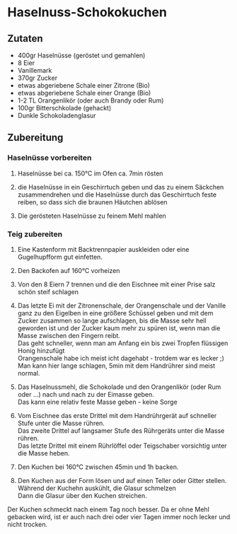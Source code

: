 # Haselnuss-Schokokuchen

## Zutaten

- 400gr Haselnüsse (geröstet und gemahlen)
- 8 Eier 
- Vanillemark
- 370gr Zucker
- etwas abgeriebene Schale einer Zitrone (Bio)
- etwas abgeriebene Schale einer Orange (Bio)
- 1-2 TL Orangenlikör (oder auch Brandy oder Rum)
- 100gr Bitterschkolade (gehackt)
- Dunkle Schokoladenglasur


## Zubereitung

### Haselnüsse vorbereiten

1. Haselnüsse bei ca. 150°C im Ofen ca. 7min rösten

2. die Haselnüsse in ein Geschirrtuch geben und das zu einem Säckchen zusammendrehen
  und die Haselnüsse durch das Geschirrtuch feste reiben, so dass sich die braunen
  Häutchen ablösen

3. Die gerösteten Haselnüsse zu feinem Mehl mahlen

### Teig zubereiten

1. Eine Kastenform mit Backtrennpapier auskleiden oder eine Gugelhupfform gut einfetten.

1. Den Backofen auf 160°C vorheizen

2. Von den 8 Eiern 7 trennen und die den Eischnee mit einer Prise salz schön steif schlagen

3. Das letzte Ei mit der Zitronenschale, der Orangenschale und der Vanille ganz zu den
  Eigelben in eine größere Schüssel geben und mit dem Zucker zusammen so lange aufschlagen,
  bis die Masse sehr hell geworden ist und der Zucker kaum mehr zu spüren ist, wenn man die 
  Masse zwischen den Fingern reibt.<br/>
  Das geht schneller, wenn man am Anfang ein bis zwei Tropfen flüssigen Honig hinzufügt<br/>
  Orangenschale habe ich meist icht dagehabt - trotdem war es lecker ;)<br/>
  Man kann hier lange schlagen, 5min mit dem Handrührer sind meist normal.

4. Das Haselnussmehl, die Schokolade und den Orangenlikör (oder Rum oder ...) nach und nach
  zu der Eimasse geben.<br/>
  Das kann eine relativ feste Masse geben - keine Sorge

5. Vom Eischnee das erste Drittel mit dem Handrührgerät auf schneller Stufe unter die Masse rühren.<br/>
  Das zweite Drittel auf langsamer Stufe des Rührgeräts unter die Masse rühren.<br/>
  Das letzte Drittel mit einem Rührlöffel oder Teigschaber vorsichtig unter die Masse heben.

6. Den Kuchen bei 160°C zwischen 45min und 1h backen.

7. Den Kuchen aus der Form lösen und auf einen Teller oder Gitter stellen. Während der Kuchehn auskühlt,
  die Glasur schmelzen<br/>
  Dann die Glasur über den Kuchen streichen.

Der Kuchen schmeckt nach einem Tag noch besser. Da er ohne Mehl gebacken wird, ist er auch nach drei oder
vier Tagen immer noch lecker und nicht trocken. 

